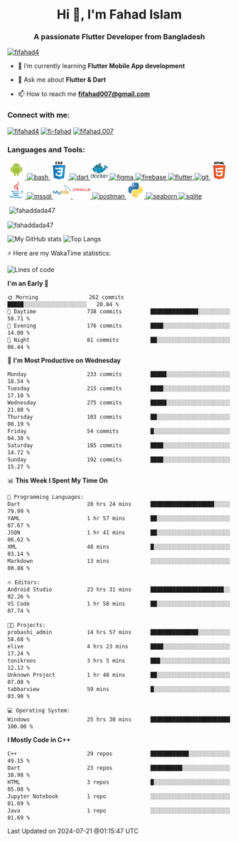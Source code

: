 <h1 align="center">Hi 👋, I'm Fahad Islam</h1>
<h3 align="center">A passionate Flutter Developer from Bangladesh</h3>

<p align="left"> <a href="https://twitter.com/fifahad4" target="blank"><img src="https://img.shields.io/twitter/follow/fifahad4?logo=twitter&style=for-the-badge" alt="fifahad4" /></a> </p>

- 🌱 I’m currently learning **Flutter Mobile App development**

- 💬 Ask me about **Flutter & Dart**

- 📫 How to reach me **fifahad007@gmail.com**

<h3 align="left">Connect with me:</h3>
<p align="left">
<a href="https://twitter.com/fifahad4" target="blank"><img align="center" src="https://raw.githubusercontent.com/rahuldkjain/github-profile-readme-generator/master/src/images/icons/Social/twitter.svg" alt="fifahad4" height="30" width="40" /></a>
<a href="https://linkedin.com/in/fi-fahad" target="blank"><img align="center" src="https://raw.githubusercontent.com/rahuldkjain/github-profile-readme-generator/master/src/images/icons/Social/linked-in-alt.svg" alt="fi-fahad" height="30" width="40" /></a>
<a href="https://fb.com/fifahad.007" target="blank"><img align="center" src="https://raw.githubusercontent.com/rahuldkjain/github-profile-readme-generator/master/src/images/icons/Social/facebook.svg" alt="fifahad.007" height="30" width="40" /></a>
</p>

<h3 align="left">Languages and Tools:</h3>
<p align="left"> <a href="https://developer.android.com" target="_blank" rel="noreferrer"> <img src="https://raw.githubusercontent.com/devicons/devicon/master/icons/android/android-original-wordmark.svg" alt="android" width="40" height="40"/> </a> <a href="https://www.gnu.org/software/bash/" target="_blank" rel="noreferrer"> <img src="https://www.vectorlogo.zone/logos/gnu_bash/gnu_bash-icon.svg" alt="bash" width="40" height="40"/> </a> <a href="https://www.w3schools.com/css/" target="_blank" rel="noreferrer"> <img src="https://raw.githubusercontent.com/devicons/devicon/master/icons/css3/css3-original-wordmark.svg" alt="css3" width="40" height="40"/> </a> <a href="https://dart.dev" target="_blank" rel="noreferrer"> <img src="https://www.vectorlogo.zone/logos/dartlang/dartlang-icon.svg" alt="dart" width="40" height="40"/> </a> <a href="https://www.docker.com/" target="_blank" rel="noreferrer"> <img src="https://raw.githubusercontent.com/devicons/devicon/master/icons/docker/docker-original-wordmark.svg" alt="docker" width="40" height="40"/> </a> <a href="https://www.figma.com/" target="_blank" rel="noreferrer"> <img src="https://www.vectorlogo.zone/logos/figma/figma-icon.svg" alt="figma" width="40" height="40"/> </a> <a href="https://firebase.google.com/" target="_blank" rel="noreferrer"> <img src="https://www.vectorlogo.zone/logos/firebase/firebase-icon.svg" alt="firebase" width="40" height="40"/> </a> <a href="https://flutter.dev" target="_blank" rel="noreferrer"> <img src="https://www.vectorlogo.zone/logos/flutterio/flutterio-icon.svg" alt="flutter" width="40" height="40"/> </a> <a href="https://git-scm.com/" target="_blank" rel="noreferrer"> <img src="https://www.vectorlogo.zone/logos/git-scm/git-scm-icon.svg" alt="git" width="40" height="40"/> </a> <a href="https://www.w3.org/html/" target="_blank" rel="noreferrer"> <img src="https://raw.githubusercontent.com/devicons/devicon/master/icons/html5/html5-original-wordmark.svg" alt="html5" width="40" height="40"/> </a> <a href="https://www.java.com" target="_blank" rel="noreferrer"> <img src="https://raw.githubusercontent.com/devicons/devicon/master/icons/java/java-original.svg" alt="java" width="40" height="40"/> </a> <a href="https://www.microsoft.com/en-us/sql-server" target="_blank" rel="noreferrer"> <img src="https://www.svgrepo.com/show/303229/microsoft-sql-server-logo.svg" alt="mssql" width="40" height="40"/> </a> <a href="https://www.mysql.com/" target="_blank" rel="noreferrer"> <img src="https://raw.githubusercontent.com/devicons/devicon/master/icons/mysql/mysql-original-wordmark.svg" alt="mysql" width="40" height="40"/> </a> <a href="https://www.oracle.com/" target="_blank" rel="noreferrer"> <img src="https://raw.githubusercontent.com/devicons/devicon/master/icons/oracle/oracle-original.svg" alt="oracle" width="40" height="40"/> </a> <a href="https://postman.com" target="_blank" rel="noreferrer"> <img src="https://www.vectorlogo.zone/logos/getpostman/getpostman-icon.svg" alt="postman" width="40" height="40"/> </a> <a href="https://www.python.org" target="_blank" rel="noreferrer"> <img src="https://raw.githubusercontent.com/devicons/devicon/master/icons/python/python-original.svg" alt="python" width="40" height="40"/> </a> <a href="https://seaborn.pydata.org/" target="_blank" rel="noreferrer"> <img src="https://seaborn.pydata.org/_images/logo-mark-lightbg.svg" alt="seaborn" width="40" height="40"/> </a> <a href="https://www.sqlite.org/" target="_blank" rel="noreferrer"> <img src="https://www.vectorlogo.zone/logos/sqlite/sqlite-icon.svg" alt="sqlite" width="40" height="40"/> </a> </p>

<p>&nbsp;<img align="center" src="https://github-readme-stats.vercel.app/api?username=fahaddada47&show_icons=true&locale=en" alt="fahaddada47" /></p>

<p><img align="center" src="https://github-readme-streak-stats.herokuapp.com/?user=fahaddada47&theme=dark" alt="fahaddada47" /></p>


![My GitHub stats](https://github-readme-stats.vercel.app/api?username=Fahaddada47&show_icons=true&theme=radical)
![Top Langs](https://github-readme-stats.vercel.app/api/top-langs/?username=Fahaddada47&layout=donut)


⚡ Here are my WakaTime statistics:

<!--START_SECTION:waka-->
![Lines of code](https://img.shields.io/badge/From%20Hello%20World%20I%27ve%20Written-958.1%20thousand%20lines%20of%20code-blue)

**I'm an Early 🐤** 

```text
🌞 Morning                262 commits         █████░░░░░░░░░░░░░░░░░░░░   20.84 % 
🌆 Daytime                738 commits         ███████████████░░░░░░░░░░   58.71 % 
🌃 Evening                176 commits         ████░░░░░░░░░░░░░░░░░░░░░   14.00 % 
🌙 Night                  81 commits          ██░░░░░░░░░░░░░░░░░░░░░░░   06.44 % 
```
📅 **I'm Most Productive on Wednesday** 

```text
Monday                   233 commits         █████░░░░░░░░░░░░░░░░░░░░   18.54 % 
Tuesday                  215 commits         ████░░░░░░░░░░░░░░░░░░░░░   17.10 % 
Wednesday                275 commits         █████░░░░░░░░░░░░░░░░░░░░   21.88 % 
Thursday                 103 commits         ██░░░░░░░░░░░░░░░░░░░░░░░   08.19 % 
Friday                   54 commits          █░░░░░░░░░░░░░░░░░░░░░░░░   04.30 % 
Saturday                 185 commits         ████░░░░░░░░░░░░░░░░░░░░░   14.72 % 
Sunday                   192 commits         ████░░░░░░░░░░░░░░░░░░░░░   15.27 % 
```


📊 **This Week I Spent My Time On** 

```text
💬 Programming Languages: 
Dart                     20 hrs 24 mins      ████████████████████░░░░░   79.99 % 
YAML                     1 hr 57 mins        ██░░░░░░░░░░░░░░░░░░░░░░░   07.67 % 
JSON                     1 hr 41 mins        ██░░░░░░░░░░░░░░░░░░░░░░░   06.62 % 
XML                      48 mins             █░░░░░░░░░░░░░░░░░░░░░░░░   03.14 % 
Markdown                 13 mins             ░░░░░░░░░░░░░░░░░░░░░░░░░   00.88 % 

🔥 Editors: 
Android Studio           23 hrs 31 mins      ███████████████████████░░   92.26 % 
VS Code                  1 hr 58 mins        ██░░░░░░░░░░░░░░░░░░░░░░░   07.74 % 

🐱‍💻 Projects: 
probashi_admin           14 hrs 57 mins      ███████████████░░░░░░░░░░   58.68 % 
elive                    4 hrs 23 mins       ████░░░░░░░░░░░░░░░░░░░░░   17.24 % 
tonikroos                3 hrs 5 mins        ███░░░░░░░░░░░░░░░░░░░░░░   12.12 % 
Unknown Project          1 hr 48 mins        ██░░░░░░░░░░░░░░░░░░░░░░░   07.08 % 
tabbarview               59 mins             █░░░░░░░░░░░░░░░░░░░░░░░░   03.90 % 

💻 Operating System: 
Windows                  25 hrs 30 mins      █████████████████████████   100.00 % 
```

**I Mostly Code in C++** 

```text
C++                      29 repos            ████████████░░░░░░░░░░░░░   49.15 % 
Dart                     23 repos            ██████████░░░░░░░░░░░░░░░   38.98 % 
HTML                     3 repos             █░░░░░░░░░░░░░░░░░░░░░░░░   05.08 % 
Jupyter Notebook         1 repo              ░░░░░░░░░░░░░░░░░░░░░░░░░   01.69 % 
Java                     1 repo              ░░░░░░░░░░░░░░░░░░░░░░░░░   01.69 % 
```




 Last Updated on 2024-07-21 @01:15:47 UTC
<!--END_SECTION:waka-->
